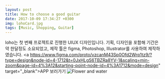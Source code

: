 ```yaml
---
layout: post
title: How to choose a good guitar
date: 2017-10-09 17:34:27 +0300
img: lohoCard.jpg
tags: [Music, Shopping, Guitar]
---
```

loho는 첫 번째 프로젝트로 진행한 UIUX 디자인입니다. 기획, 디자인을 포함해 기간은 약 한달정도 소요되었고, 제작 툴은 figma, Photoshop, Illustrator를 사용하여 제작하였습니다.
<a https://www.figma.com/proto/vzcanM43Sp0Ofd2Wrp1tz9/?type=design&node-id=4-1712&t=0JxHLgS6TBZRa8YV-1&scaling=min-zoom&page-id=4%3A12&starting-point-node-id=4%3A1712&mode=design" target="_blank">APP 보러가기</a>
![Flower and water]({{site.baseurl}}/images/pages/loho_concept.png)

